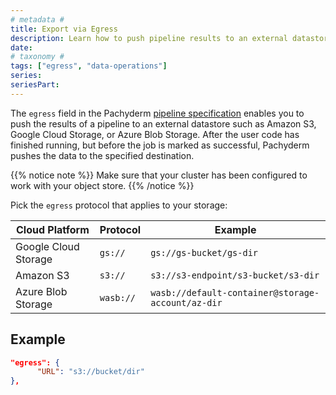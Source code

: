 ```yaml
---
# metadata # 
title: Export via Egress
description: Learn how to push pipeline results to an external datastore using the egress pipeline spec attribute.
date: 
# taxonomy #
tags: ["egress", "data-operations"]
series:
seriesPart:
---
```


The `egress` field in the Pachyderm [pipeline specification](../../../../reference/pipeline-spec)
enables you to push the results of a pipeline to an
external datastore such as Amazon S3, Google Cloud Storage, or
Azure Blob Storage. After the user code has finished running, but
before the job is marked as successful, Pachyderm pushes the data
to the specified destination.

{{% notice note %}} 
Make sure that your cluster has been configured to work with your object store.
{{% /notice %}}

Pick the `egress` protocol that applies to your storage:

| Cloud Platform | Protocol | Example |
| -------------- | -------- | ----------- |
| Google Cloud Storage | `gs://` | `gs://gs-bucket/gs-dir` |
| Amazon S3 | `s3://` |  `s3://s3-endpoint/s3-bucket/s3-dir` |
| Azure Blob Storage | `wasb://` | `wasb://default-container@storage-account/az-dir` |

## Example 

```json
"egress": {
      "URL": "s3://bucket/dir"
},
```

